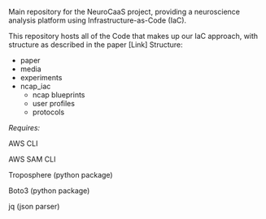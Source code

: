 Main repository for the NeuroCaaS project, providing a neuroscience analysis platform using Infrastructure-as-Code (IaC).

This repository hosts all of the Code that makes up our IaC approach, with structure as described in the paper [Link]
Structure: 
- paper
- media
- experiments
- ncap\_iac
    - ncap blueprints
    - user profiles
    - protocols 

 



*Requires:*

AWS CLI

AWS SAM CLI

Troposphere (python package)

Boto3 (python package)

jq (json parser)
